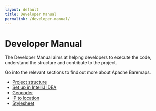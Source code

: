 ```yaml
---
layout: default
title: Developer Manual
permalink: /developer-manual/
---
```


# Developer Manual

The Developer Manual aims at helping developers to execute the code, understand the structure and contribute to the project.

Go into the relevant sections to find out more about Apache Baremaps.

 - [Project structure](/developer-manual/project-structure/)
 - [Set up in IntelliJ IDEA](/developer-manual/setup-with-intellij/)
 - [Geocoder](/developer-manual/geocoder/)
 - [IP to location](/developer-manual/ip-to-location/)
 - [Stylesheet](/developer-manual/stylesheet/)